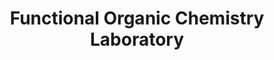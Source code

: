 ---
title: "Functional Organic Chemistry Laboratory"
draft: false

# page title background image
bg_image: "images/banner/bg1.jpg"

# meta description ~100 letters in Japanese
description : "Development of Synthetic Organic Reactions Catalyzed by Organometallic Complexes and the Application to Functional Materials"

# Research image
image: "images/labs/flask.jpg"

# interest

# taxonomy
la_categories: "Reaction Chemistry" # 分子化学 | 物質化学 | 反応化学
keywords: ["Synthetic Organic Chemistry ", "Organometallic Chemistry", "Functional Materials"]

# faculties; label: true name and title
faculties:
- id: nishihara
  name: Prof. Yasushi Nishihara
- id: mori
  name: Assist. Prof. Hiroki Mori


# contact info
contact:
- icon: ti-email
  link: mailto:ynishiha@okayama-u.ac.jp
  name: ynishiha@okayama-u.ac.jp
- icon: ti-mobile
  link: tel:086-251-7855
  name: 086-251-7855
- icon: ti-printer
  link: tel:086-251-7855
  name: FAX 086-251-7855


- name : "Functional Organic Chemistry Laboratory (Group Website)"
  icon : "ti-world" # icon pack : https://themify.me/themify-icons
  link : "http://chem.okayama-u.ac.jp/~funcchem/top/index.html"

- name : "3-1-1 Tsushima-Naka, Kita Ward, Okayama City, Okayama 700-8530"
  icon : "ti-location-pin" # icon pack : https://themify.me/themify-icons
  link : "#"

# type
type: "laboratory"
---